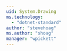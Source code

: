 ```yaml
---
uid: System.Drawing
ms.technology: 
  - "dotnet-standard"
author: "stevehoag"
ms.author: "shoag"
manager: "wpickett"
---
```

